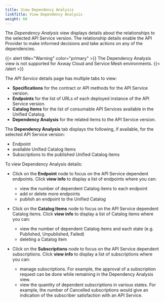 ```yaml
---
title: View Dependency Analysis
linkTitle: View Dependency Analysis
weight: 60
---
```

The *Dependency Analysis* view displays details about the relationships to the selected API Service version. The relationship details enable the API Provider to make informed decisions and take actions on any of the dependencies.

{{< alert title="Warning" color="primary" >}}
The Dependency Analysis view is not supported for Axway Cloud and Service Mesh environments.
{{< /alert >}}

The *API Service* details page has multiple tabs to view:

* **Specifications** for the contract or API methods for the API Service version.
* **Endpoints** for the list of URLs of each deployed instance of the API Service version.
* **Catalog Items** for the list of consumable API Services available in the Unified Catalog.
* **Dependency Analysis** for the related items to the API Service version.

The **Dependency Analysis** tab displays the following, if available, for the selected API Service version:

* Endpoint
* available Unified Catalog Items
* Subscriptions to the published Unified Catalog items

To view Dependency Analysis details:

* Click on the **Endpoint** node to focus on the API Service dependent endpoints. Click **view info** to display a list of endpoints where you can:

    * view the number of dependent Catalog items to each endpoint
    * add or delete more endpoints
    * publish an endpoint to the Unified Catalog

* Click on the **Catalog Items** node to focus on the API Service dependent Catalog items. Click **view info** to display a list of Catalog items where you can:

    * view the number of dependent Catalog items and each state (e.g. Published, Unpublished, Failed)
    * deleting a Catalog item

* Click on the **Subscriptions** node to focus on the API Service dependent subscriptions. Click **view info** to display a list of subscriptions where you can:

    * manage subscriptions. For example, the approval of a subscription request can be done while remaining in the Dependency Analysis view.
    * view the quantity of dependent subscriptions in various states. For example, the number of Cancelled subscriptions would give an indication of the subscriber satisfaction with an API Service.
